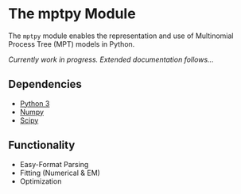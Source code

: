 The mptpy Module
================

The `mptpy` module enables the representation and use of Multinomial Process Tree (MPT) models in Python.

*Currently work in progress. Extended documentation follows...*

## Dependencies

- [Python 3](https://www.python.org)
- [Numpy](http://www.numpy.org)
- [Scipy](https://www.scipy.org)

## Functionality

- Easy-Format Parsing
- Fitting (Numerical & EM)
- Optimization
